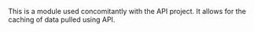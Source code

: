 This is a module used concomitantly with the API project. It allows for the caching of data pulled using API.